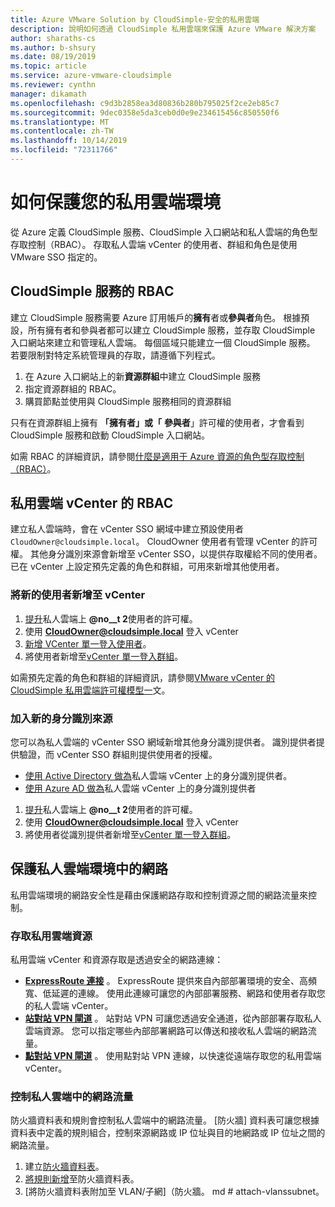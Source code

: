 ```yaml
---
title: Azure VMware Solution by CloudSimple-安全的私用雲端
description: 說明如何透過 CloudSimple 私用雲端來保護 Azure VMware 解決方案
author: sharaths-cs
ms.author: b-shsury
ms.date: 08/19/2019
ms.topic: article
ms.service: azure-vmware-cloudsimple
ms.reviewer: cynthn
manager: dikamath
ms.openlocfilehash: c9d3b2858ea3d80836b280b795025f2ce2eb85c7
ms.sourcegitcommit: 9dec0358e5da3ceb0d0e9e234615456c850550f6
ms.translationtype: MT
ms.contentlocale: zh-TW
ms.lasthandoff: 10/14/2019
ms.locfileid: "72311766"
---
```

# <a name="how-to-secure-your-private-cloud-environment"></a>如何保護您的私用雲端環境

從 Azure 定義 CloudSimple 服務、CloudSimple 入口網站和私人雲端的角色型存取控制（RBAC）。  存取私人雲端 vCenter 的使用者、群組和角色是使用 VMware SSO 指定的。  

## <a name="rbac-for-cloudsimple-service"></a>CloudSimple 服務的 RBAC

建立 CloudSimple 服務需要 Azure 訂用帳戶的**擁有**者或**參與者**角色。  根據預設，所有擁有者和參與者都可以建立 CloudSimple 服務，並存取 CloudSimple 入口網站來建立和管理私人雲端。  每個區域只能建立一個 CloudSimple 服務。  若要限制對特定系統管理員的存取，請遵循下列程式。

1. 在 Azure 入口網站上的新**資源群組**中建立 CloudSimple 服務
2. 指定資源群組的 RBAC。
3. 購買節點並使用與 CloudSimple 服務相同的資源群組

只有在資源群組上擁有 **「擁有者」或「** **參與者**」許可權的使用者，才會看到 CloudSimple 服務和啟動 CloudSimple 入口網站。

如需 RBAC 的詳細資訊，請參閱[什麼是適用于 Azure 資源的角色型存取控制（RBAC）](../role-based-access-control/overview.md)。

## <a name="rbac-for-private-cloud-vcenter"></a>私用雲端 vCenter 的 RBAC

建立私人雲端時，會在 vCenter SSO 網域中建立預設使用者 `CloudOwner@cloudsimple.local`。  CloudOwner 使用者有管理 vCenter 的許可權。 其他身分識別來源會新增至 vCenter SSO，以提供存取權給不同的使用者。  已在 vCenter 上設定預先定義的角色和群組，可用來新增其他使用者。

### <a name="add-new-users-to-vcenter"></a>將新的使用者新增至 vCenter

1. [提升](escalate-private-cloud-privileges.md)私人雲端上 **@no__t 2**使用者的許可權。
2. 使用 **CloudOwner@cloudsimple.local** 登入 vCenter
3. [新增 VCenter 單一登入使用者](https://docs.vmware.com/en/VMware-vSphere/5.5/com.vmware.vsphere.security.doc/GUID-72BFF98C-C530-4C50-BF31-B5779D2A4BBB.html)。
4. 將使用者新增至[vCenter 單一登入群組](https://docs.vmware.com/en/VMware-vSphere/5.5/com.vmware.vsphere.security.doc/GUID-CDEA6F32-7581-4615-8572-E0B44C11D80D.html)。

如需預先定義的角色和群組的詳細資訊，請參閱[VMware vCenter 的 CloudSimple 私用雲端許可權模型一](learn-private-cloud-permissions.md)文。

### <a name="add-new-identity-sources"></a>加入新的身分識別來源

您可以為私人雲端的 vCenter SSO 網域新增其他身分識別提供者。  識別提供者提供驗證，而 vCenter SSO 群組則提供使用者的授權。

* [使用 Active Directory 做為](set-vcenter-identity.md)私人雲端 vCenter 上的身分識別提供者。
* [使用 Azure AD 做為](azure-ad.md)私人雲端 vCenter 上的身分識別提供者

1. [提升](escalate-private-cloud-privileges.md)私人雲端上 **@no__t 2**使用者的許可權。
2. 使用 **CloudOwner@cloudsimple.local** 登入 vCenter
3. 將使用者從識別提供者新增至[vCenter 單一登入群組](https://docs.vmware.com/en/VMware-vSphere/5.5/com.vmware.vsphere.security.doc/GUID-CDEA6F32-7581-4615-8572-E0B44C11D80D.html)。

## <a name="secure-network-on-your-private-cloud-environment"></a>保護私人雲端環境中的網路

私用雲端環境的網路安全性是藉由保護網路存取和控制資源之間的網路流量來控制。

### <a name="access-to-private-cloud-resources"></a>存取私用雲端資源

私用雲端 vCenter 和資源存取是透過安全的網路連線：

* **[ExpressRoute 連接](on-premises-connection.md)** 。 ExpressRoute 提供來自內部部署環境的安全、高頻寬、低延遲的連線。  使用此連線可讓您的內部部署服務、網路和使用者存取您的私人雲端 vCenter。
* **[站對站 VPN 閘道](vpn-gateway.md)** 。 站對站 VPN 可讓您透過安全通道，從內部部署存取私人雲端資源。  您可以指定哪些內部部署網路可以傳送和接收私人雲端的網路流量。
* **[點對站 VPN 閘道](vpn-gateway.md#set-up-a-site-to-site-vpn-gateway)** 。 使用點對站 VPN 連線，以快速從遠端存取您的私用雲端 vCenter。

### <a name="control-network-traffic-in-private-cloud"></a>控制私人雲端中的網路流量

防火牆資料表和規則會控制私人雲端中的網路流量。  [防火牆] 資料表可讓您根據資料表中定義的規則組合，控制來源網路或 IP 位址與目的地網路或 IP 位址之間的網路流量。

1. 建立[防火牆資料表](firewall.md#add-a-new-firewall-table)。
2. [將規則新增](firewall.md#create-a-firewall-rule)至防火牆資料表。
3. [將防火牆資料表附加至 VLAN/子網]（防火牆。 md # attach-vlanssubnet。
